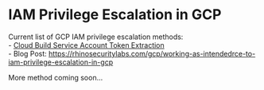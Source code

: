 # IAM Privilege Escalation in GCP

Current list of GCP IAM privilege escalation methods:  
    - [Cloud Build Service Account Token Extraction](https://github.com/RhinoSecurityLabs/GCP-IAM-Privilege-Escalation/blob/master/cloudbuild.builds.create.py)  
        - Blog Post: https://rhinosecuritylabs.com/gcp/working-as-intendedrce-to-iam-privilege-escalation-in-gcp  

More method coming soon...
